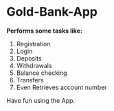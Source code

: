 # Gold-Bank-App

**Performs some tasks like:**
1. Registration
2. Login
3. Deposits
4. Withdrawals
5. Balance checking
6. Transfers
7. Even Retrieves account number

Have fun using the App.
